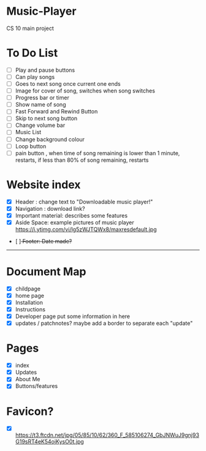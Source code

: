 # Music-Player
CS 10 main project

# To Do List
- [ ] Play and pause buttons
- [ ] Can play songs
- [ ] Goes to next song once current one ends
- [ ] Image for cover of song, switches when song switches
- [ ] Progress bar or timer
- [ ] Show name of song
- [ ] Fast Forward and Rewind Button
- [ ] Skip to next song button
- [ ] Change volume bar
- [ ] Music List
- [ ] Change background colour
- [ ] Loop button
- [ ] pain button , when time of song remaining is lower than 1 minute, restarts, if less than 80% of song remaining, restarts

# Website index
- [x] Header : change text to "Downloadable music player!"
- [x] Navigation : download link?
- [x] Important material: describes some features
- [x] Aside Space: example pictures of music player https://i.ytimg.com/vi/lg5zWJTQWx8/maxresdefault.jpg
- [ ]<del> Footer: Date made? <del>


---
# Document Map
- [x] childpage
- [x] home page
- [x] Installation
- [x] Instructions
- [x] Developer page put some information in here
- [x] updates / patchnotes? maybe add a border to separate each "update"
# Pages
- [x] index
- [x] Updates
- [x] About Me
- [x] Buttons/features
# Favicon?
- [x] https://t3.ftcdn.net/jpg/05/85/10/62/360_F_585106274_GbJNWuJ9gnj93G19sRT4eK54ojKysO0t.jpg
